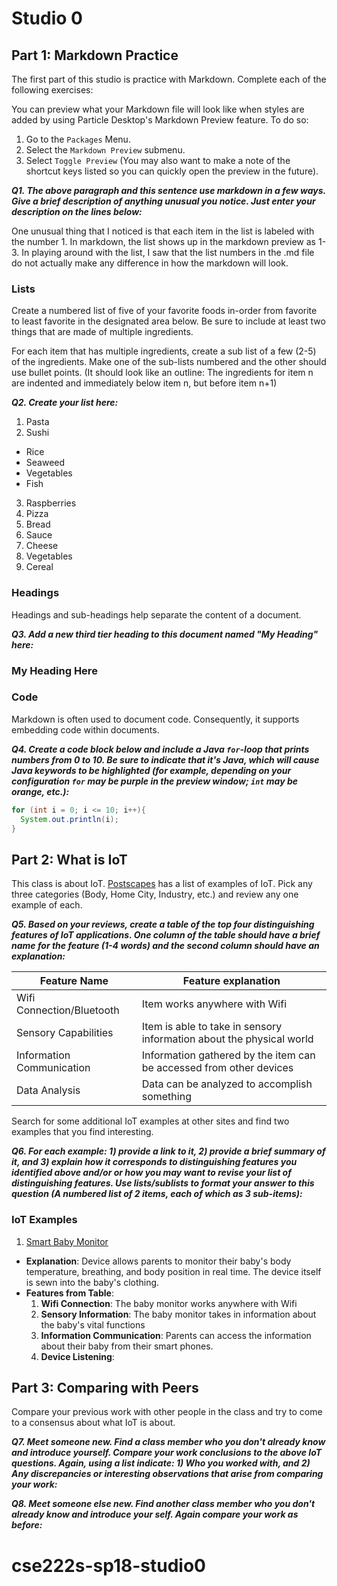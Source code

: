 # Studio 0

## Part 1: Markdown Practice

The first part of this studio is practice with Markdown. Complete each of the following exercises:

You can preview what your Markdown file will look like when styles are added by using Particle Desktop's Markdown Preview feature. To do so:
1. Go to the `Packages` Menu.
1. Select the `Markdown Preview` submenu.
1. Select `Toggle Preview` (You may also want to make a note of the shortcut keys listed so you can quickly open the preview in the future).

***Q1. The above paragraph and this sentence use markdown in a few ways.  Give a brief description of anything unusual you notice.  Just enter your description on the lines below:***

One unusual thing that I noticed is that each item in the list is labeled with the number 1. In markdown, the list shows up in the markdown preview as 1-3. In playing around with the list, I saw that the list numbers in the .md file do not actually make any difference in how the markdown will look.

### Lists

Create a numbered list of five of your favorite foods in-order from favorite to least favorite in the designated area below. Be sure to include at least two things that are made of multiple ingredients.  

For each item that has multiple ingredients, create a sub list of a few (2-5) of the ingredients.  Make one of the sub-lists numbered and the other should use bullet points. (It should look like an outline: The ingredients for item n are indented and immediately below item n, but before item n+1)

***Q2. Create your list here:***
1. Pasta
2. Sushi
  - Rice
  - Seaweed
  - Vegetables
  - Fish
3. Raspberries
4. Pizza
  1. Bread
  2. Sauce
  3. Cheese
  4. Vegetables
5. Cereal




### Headings

Headings and sub-headings help separate the content of a document.

***Q3. Add a new third tier heading to this document named "My Heading" here:***

### My Heading Here

### Code

Markdown is often used to document code.  Consequently, it supports embedding code within documents.

***Q4. Create a code block below and include a Java `for`-loop that prints numbers from 0 to 10. Be sure to indicate that it's Java, which will cause Java keywords to be highlighted (for example, depending on your configuration `for` may be purple in the preview window; `int` may be orange, etc.):***

```java
for (int i = 0; i <= 10; i++){
  System.out.println(i);
}
```

## Part 2: What is IoT

This class is about IoT.  [Postscapes](https://www.postscapes.com/internet-of-things-examples/) has a list of examples of IoT.  Pick any three categories (Body, Home City, Industry, etc.) and review any one example of each.

***Q5.  Based on your reviews, create a table of the top four distinguishing features of IoT applications. One column of the table should have a brief name for the feature (1-4 words) and the second column should have an explanation:***

Feature Name | Feature explanation
------------ | -------------------
Wifi Connection/Bluetooth | Item works anywhere with Wifi
Sensory Capabilities | Item is able to take in sensory information about the physical world
Information Communication | Information gathered by the item can be accessed from  other devices
Data Analysis | Data can be analyzed to accomplish something

Search for some additional IoT examples at other sites and find two examples that you find interesting.

***Q6.  For each example: 1) provide a link to it, 2) provide a brief summary of it, and 3) explain how it corresponds to distinguishing features you identified above and/or or how you may want to revise your list of distinguishing features.  Use lists/sublists to format your answer to this question (A numbered list of 2 items, each of which as 3 sub-items):***

### IoT Examples
1. [Smart Baby Monitor](https://www.mimobaby.com/)
  - **Explanation**: Device allows parents to monitor their baby's body temperature, breathing, and body position in real time. The device itself is sewn into the baby's clothing.
  - **Features from Table**:
    1. **Wifi Connection**: The baby monitor works anywhere with Wifi
    2. **Sensory Information**: The baby monitor takes in information about the baby's vital functions
    3. **Information Communication**: Parents can access the information about their baby from their smart phones.
    4. **Device Listening**:



## Part 3: Comparing with Peers

Compare your previous work with other people in the class and try to come to a consensus about what IoT is about.

***Q7. Meet someone new.  Find a class member who you don't already know and introduce yourself.  Compare your work conclusions to the above IoT questions. Again, using a list indicate: 1) Who you worked with, and 2) Any discrepancies or interesting observations that arise from comparing your work:***

***Q8. Meet someone else new.  Find another class member who you don't already know and introduce your self.  Again compare your work as before:***
# cse222s-sp18-studio0

